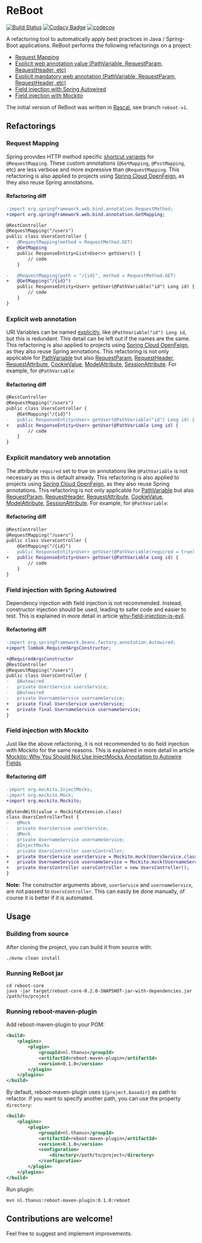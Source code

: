 # ReBoot

[![Build Status](https://travis-ci.org/thanus/reboot.svg?branch=master)](https://travis-ci.org/thanus/reboot)
[![Codacy Badge](https://api.codacy.com/project/badge/Grade/cd0621ed278f46ca9be376351aeec835)](https://www.codacy.com/manual/thanus/reboot?utm_source=github.com&amp;utm_medium=referral&amp;utm_content=thanus/reboot&amp;utm_campaign=Badge_Grade)
[![codecov](https://codecov.io/gh/thanus/reboot/branch/master/graph/badge.svg)](https://codecov.io/gh/thanus/reboot)

A refactoring tool to automatically apply best practices in Java / Spring-Boot applications.
ReBoot performs the following refactorings on a project:

*   [Request Mapping](#request-mapping)
*   [Explicit web annotation value (PathVariable, RequestParam, RequestHeader, etc)](#explicit-web-annotation)
*   [Explicit mandatory web annotation (PathVariable, RequestParam, RequestHeader, etc)](#explicit-mandatory-web-annotation)
*   [Field injection with Spring Autowired](#field-injection-with-spring-autowired)
*   [Field injection with Mockito](#field-injection-with-mockito)

The initial version of ReBoot was written in [Rascal](https://www.rascal-mpl.org), see branch `reboot-v1`.

## Refactorings

### Request Mapping

Spring provides HTTP method specific [shortcut variants](https://docs.spring.io/spring/docs/current/spring-framework-reference/web.html#mvc-ann-requestmapping)
for `@RequestMapping`. These custom annotations (`@GetMapping`, `@PostMapping`, etc) are less verbose and more
expressive than `@RequestMapping`. This refactoring is also applied to projects using [Spring Cloud OpenFeign](https://spring.io/projects/spring-cloud-openfeign),
as they also reuse Spring annotations.

#### Refactoring diff

```diff
-import org.springframework.web.bind.annotation.RequestMethod;
+import org.springframework.web.bind.annotation.GetMapping;

@RestController
@RequestMapping("/users")
public class UsersController {
-   @RequestMapping(method = RequestMethod.GET)
+   @GetMapping
    public ResponseEntity<List<User>> getUsers() {
        // code
    }

-   @RequestMapping(path = "/{id}", method = RequestMethod.GET)
+   @GetMapping("/{id}")
    public ResponseEntity<User> getUser(@PathVariable("id") Long id) {
        // code
    }
}
```

### Explicit web annotation

URI Variables can be named [explicitly](https://docs.spring.io/spring/docs/current/spring-framework-reference/web.html#mvc-ann-requestmapping-uri-templates),
like `@PathVariable("id") Long id`, but this is redundant. This detail can be left out if the names are the same. This
refactoring is also applied to projects using [Spring Cloud OpenFeign](https://spring.io/projects/spring-cloud-openfeign),
as they also reuse Spring annotations. This refactoring is not only applicable for [PathVariable](https://docs.spring.io/spring-framework/docs/current/javadoc-api/org/springframework/web/bind/annotation/PathVariable.html)
but also [RequestParam](https://docs.spring.io/spring-framework/docs/current/javadoc-api/org/springframework/web/bind/annotation/RequestParam.html), 
[RequestHeader](https://docs.spring.io/spring-framework/docs/current/javadoc-api/org/springframework/web/bind/annotation/RequestHeader.html), 
[RequestAttribute](https://docs.spring.io/spring-framework/docs/current/javadoc-api/org/springframework/web/bind/annotation/RequestAttribute.html), 
[CookieValue](https://docs.spring.io/spring-framework/docs/current/javadoc-api/org/springframework/web/bind/annotation/CookieValue.html), 
[ModelAttribute](https://docs.spring.io/spring-framework/docs/current/javadoc-api/org/springframework/web/bind/annotation/ModelAttribute.html), 
[SessionAttribute](https://docs.spring.io/spring-framework/docs/current/javadoc-api/org/springframework/web/bind/annotation/SessionAttribute.html).
For example, for `@PathVariable`:

#### Refactoring diff

```diff
@RestController
@RequestMapping("/users")
public class UsersController {
    @GetMapping("/{id}")
-   public ResponseEntity<User> getUser(@PathVariable("id") Long id) {
+   public ResponseEntity<User> getUser(@PathVariable Long id) {
        // code
    }
}
```

### Explicit mandatory web annotation

The attribute `required` set to true on annotations like `@PathVariable` is not necessary as this is default already. 
This refactoring is also applied to projects using [Spring Cloud OpenFeign](https://spring.io/projects/spring-cloud-openfeign),
as they also reuse Spring annotations. This refactoring is not only applicable for [PathVariable](https://docs.spring.io/spring-framework/docs/current/javadoc-api/org/springframework/web/bind/annotation/PathVariable.html)
but also [RequestParam](https://docs.spring.io/spring-framework/docs/current/javadoc-api/org/springframework/web/bind/annotation/RequestParam.html), 
[RequestHeader](https://docs.spring.io/spring-framework/docs/current/javadoc-api/org/springframework/web/bind/annotation/RequestHeader.html), 
[RequestAttribute](https://docs.spring.io/spring-framework/docs/current/javadoc-api/org/springframework/web/bind/annotation/RequestAttribute.html), 
[CookieValue](https://docs.spring.io/spring-framework/docs/current/javadoc-api/org/springframework/web/bind/annotation/CookieValue.html), 
[ModelAttribute](https://docs.spring.io/spring-framework/docs/current/javadoc-api/org/springframework/web/bind/annotation/ModelAttribute.html), 
[SessionAttribute](https://docs.spring.io/spring-framework/docs/current/javadoc-api/org/springframework/web/bind/annotation/SessionAttribute.html).
For example, for `@PathVariable`:

#### Refactoring diff

```diff
@RestController
@RequestMapping("/users")
public class UsersController {
    @GetMapping("/{id}")
-   public ResponseEntity<User> getUser(@PathVariable(required = true) Long id) {
+   public ResponseEntity<User> getUser(@PathVariable Long id) {
        // code
    }
}
```

### Field injection with Spring Autowired

Dependency injection with field injection is not recommended. Instead, constructor injection should be used, leading
to safer code and easier to test. This is explained in more detail in article [why-field-injection-is-evil](http://olivergierke.de/2013/11/why-field-injection-is-evil/).

#### Refactoring diff

```diff
-import org.springframework.beans.factory.annotation.Autowired;
+import lombok.RequiredArgsConstructor;

+@RequiredArgsConstructor
@RestController
@RequestMapping("/users")
public class UsersController {
-   @Autowired
-   private UsersService usersService;
-   @Autowired
-   private UsernameService usernameService;
+   private final UsersService usersService;
+   private final UsernameService usernameService;
}
```

### Field injection with Mockito

Just like the above refactoring, it is not recommended to do field injection with Mockito for the same reasons.
This is explained in more detail in article [Mockito: Why You Should Not Use InjectMocks Annotation to Autowire Fields](https://tedvinke.wordpress.com/2014/02/13/mockito-why-you-should-not-use-injectmocks-annotation-to-autowire-fields/).

#### Refactoring diff

```diff
-import org.mockito.InjectMocks;
-import org.mockito.Mock;
+import org.mockito.Mockito;

@ExtendWith(value = MockitoExtension.class)
class UsersControllerTest {
-   @Mock
-   private UsersService usersService;
-   @Mock
-   private UsernameService usernameService;
-   @InjectMocks
-   private UsersController usersController;
+   private UsersService usersService = Mockito.mock(UsersService.class);
+   private UsernameService usernameService = Mockito.mock(UsernameService.class);
+   private UsersController usersController = new UsersController();
}
```

**Note:** The constructor arguments above, `userService` and `usernameService`, are not passed to `UsersController`. 
This can easily be done manually, of course it is better if it is automated.

## Usage

### Building from source

After cloning the project, you can build it from source with:

```shell script
./mvnw clean install
```

### Running ReBoot jar

```shell script
cd reboot-core
java -jar target/reboot-core-0.2.0-SNAPSHOT-jar-with-dependencies.jar /path/to/project
```

### Running reboot-maven-plugin

Add reboot-maven-plugin to your POM:

```xml
<build>
    <plugins>
        <plugin>
            <groupId>nl.thanus</groupId>
            <artifactId>reboot-maven-plugin</artifactId>
            <version>0.1.0</version>
        </plugin>
    </plugins>
</build>
```

By default, reboot-maven-plugin uses `${project.basedir}` as path to refactor. If you want to specify another path, you
can use the property `directory`:

```xml
<build>
    <plugins>
        <plugin>
            <groupId>nl.thanus</groupId>
            <artifactId>reboot-maven-plugin</artifactId>
            <version>0.1.0</version>
            <configuration>
                <directory>/path/to/project</directory>
            </configuration>
        </plugin>
    </plugins>
</build>
```

Run plugin:

```shell script
mvn nl.thanus:reboot-maven-plugin:0.1.0:reboot
```

## Contributions are welcome!
Feel free to suggest and implement improvements.
